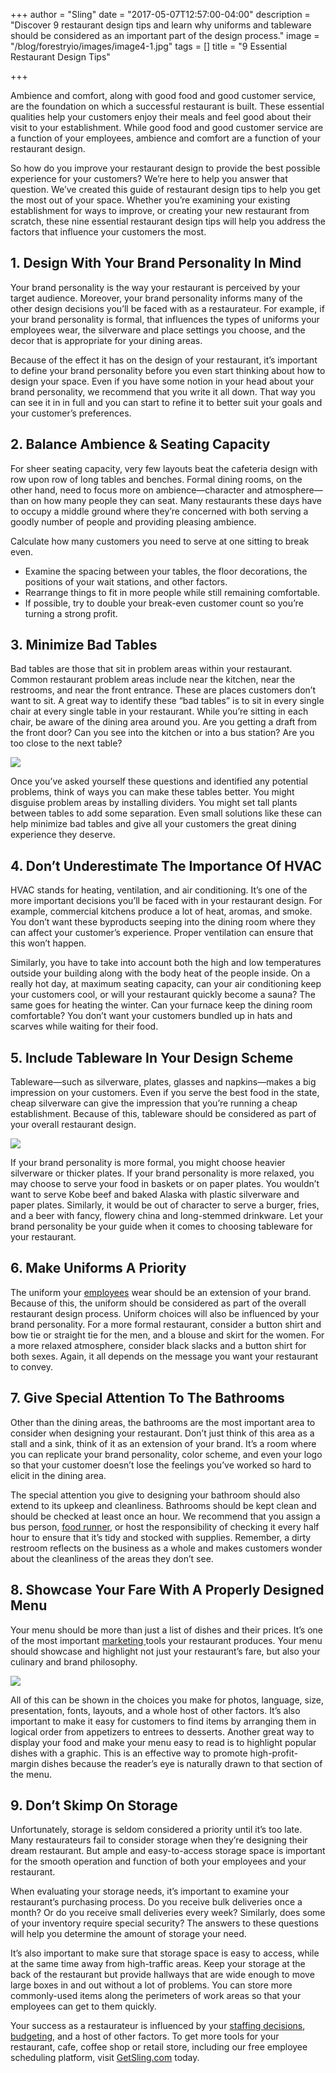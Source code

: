 +++
author = "Sling"
date = "2017-05-07T12:57:00-04:00"
description = "Discover 9 restaurant design tips and learn why uniforms and tableware should be considered as an important part of the design process."
image = "/blog/forestryio/images/image4-1.jpg"
tags = []
title = "9 Essential Restaurant Design Tips"

+++


Ambience and comfort, along with good food and good customer service, are the foundation on which a successful restaurant is built. These essential qualities help your customers enjoy their meals and feel good about their visit to your establishment. While good food and good customer service are a function of your employees, ambience and comfort are a function of your restaurant design.

So how do you improve your restaurant design to provide the best possible experience for your customers? We’re here to help you answer that question. We’ve created this guide of restaurant design tips to help you get the most out of your space. Whether you’re examining your existing establishment for ways to improve, or creating your new restaurant from scratch, these nine essential restaurant design tips will help you address the factors that influence your customers the most.

## 1. Design With Your Brand Personality In Mind

Your brand personality is the way your restaurant is perceived by your target audience. Moreover, your brand personality informs many of the other design decisions you’ll be faced with as a restaurateur. For example, if your brand personality is formal, that influences the types of uniforms your employees wear, the silverware and place settings you choose, and the decor that is appropriate for your dining areas.

Because of the effect it has on the design of your restaurant, it’s important to define your brand personality before you even start thinking about how to design your space. Even if you have some notion in your head about your brand personality, we recommend that you write it all down. That way you can see it in in full and you can start to refine it to better suit your goals and your customer’s preferences.

## 2. Balance Ambience & Seating Capacity

For sheer seating capacity, very few layouts beat the cafeteria design with row upon row of long tables and benches. Formal dining rooms, on the other hand, need to focus more on ambience—character and atmosphere—than on how many people they can seat. Many restaurants these days have to occupy a middle ground where they’re concerned with both serving a goodly number of people and providing pleasing ambience.

Calculate how many customers you need to serve at one sitting to break even.

* Examine the spacing between your tables, the floor decorations, the positions of your wait stations, and other factors.
* Rearrange things to fit in more people while still remaining comfortable.
* If possible, try to double your break-even customer count so you’re turning a strong profit.

## 3. Minimize Bad Tables

Bad tables are those that sit in problem areas within your restaurant. Common restaurant problem areas include near the kitchen, near the restrooms, and near the front entrance. These are places customers don’t want to sit. A great way to identify these “bad tables” is to sit in every single chair at every single table in your restaurant. While you’re sitting in each chair, be aware of the dining area around you. Are you getting a draft from the front door? Can you see into the kitchen or into a bus station? Are you too close to the next table?

![](/blog/forestryio/images/restaurant%20design.jpg)

Once you’ve asked yourself these questions and identified any potential problems, think of ways you can make these tables better. You might disguise problem areas by installing dividers. You might set tall plants between tables to add some separation. Even small solutions like these can help minimize bad tables and give all your customers the great dining experience they deserve.

## 4. Don’t Underestimate The Importance Of HVAC

HVAC stands for heating, ventilation, and air conditioning. It’s one of the more important decisions you’ll be faced with in your restaurant design. For example, commercial kitchens produce a lot of heat, aromas, and smoke. You don’t want these byproducts seeping into the dining room where they can affect your customer’s experience. Proper ventilation can ensure that this won’t happen.

Similarly, you have to take into account both the high and low temperatures outside your building along with the body heat of the people inside. On a really hot day, at maximum seating capacity, can your air conditioning keep your customers cool, or will your restaurant quickly become a sauna? The same goes for heating the winter. Can your furnace keep the dining room comfortable? You don’t want your customers bundled up in hats and scarves while waiting for their food.

## 5. Include Tableware In Your Design Scheme

Tableware—such as silverware, plates, glasses and napkins—makes a big impression on your customers. Even if you serve the best food in the state, cheap silverware can give the impression that you’re running a cheap establishment. Because of this, tableware should be considered as part of your overall restaurant design.

![](/blog/forestryio/images/image2.jpg)

If your brand personality is more formal, you might choose heavier silverware or thicker plates. If your brand personality is more relaxed, you may choose to serve your food in baskets or on paper plates. You wouldn’t want to serve Kobe beef and baked Alaska with plastic silverware and paper plates. Similarly, it would be out of character to serve a burger, fries, and a beer with fancy, flowery china and long-stemmed drinkware. Let your brand personality be your guide when it comes to choosing tableware for your restaurant.

## 6. Make Uniforms A Priority

The uniform your [employees](https://getsling.com/blog/post/find-employees/) wear should be an extension of your brand. Because of this, the uniform should be considered as part of the overall restaurant design process. Uniform choices will also be influenced by your brand personality. For a more formal restaurant, consider a button shirt and bow tie or straight tie for the men, and a blouse and skirt for the women. For a more relaxed atmosphere, consider black slacks and a button shirt for both sexes. Again, it all depends on the message you want your restaurant to convey.

## 7. Give Special Attention To The Bathrooms

Other than the dining areas, the bathrooms are the most important area to consider when designing your restaurant. Don’t just think of this area as a stall and a sink, think of it as an extension of your brand. It’s a room where you can replicate your brand personality, color scheme, and even your logo so that your customer doesn’t lose the feelings you’ve worked so hard to elicit in the dining area.

The special attention you give to designing your bathroom should also extend to its upkeep and cleanliness. Bathrooms should be kept clean and should be checked at least once an hour. We recommend that you assign a bus person, [food runner](https://getsling.com/blog/post/food-runner-job-description/), or host the responsibility of checking it every half hour to ensure that it’s tidy and stocked with supplies. Remember, a dirty restroom reflects on the business as a whole and makes customers wonder about the cleanliness of the areas they don’t see.

## 8. Showcase Your Fare With A Properly Designed Menu

Your menu should be more than just a list of dishes and their prices. It’s one of the most important [marketing ](https://getsling.com/blog/post/restaurant-marketing/)tools your restaurant produces. Your menu should showcase and highlight not just your restaurant’s fare, but also your culinary and brand philosophy.

![](/blog/forestryio/images/image3.jpg)

All of this can be shown in the choices you make for photos, language, size, presentation, fonts, layouts, and a whole host of other factors. It’s also important to make it easy for customers to find items by arranging them in logical order from appetizers to entrees to desserts. Another great way to display your food and make your menu easy to read is to highlight popular dishes with a graphic. This is an effective way to promote high-profit-margin dishes because the reader’s eye is naturally drawn to that section of the menu.

## 9. Don’t Skimp On Storage

Unfortunately, storage is seldom considered a priority until it’s too late. Many restaurateurs fail to consider storage when they’re designing their dream restaurant. But ample and easy-to-access storage space is important for the smooth operation and function of both your employees and your restaurant.

When evaluating your storage needs, it’s important to examine your restaurant’s purchasing process. Do you receive bulk deliveries once a month? Or do you receive small deliveries every week? Similarly, does some of your inventory require special security? The answers to these questions will help you determine the amount of storage your need.

It’s also important to make sure that storage space is easy to access, while at the same time away from high-traffic areas. Keep your storage at the back of the restaurant but provide hallways that are wide enough to move large boxes in and out without a lot of problems. You can store more commonly-used items along the perimeters of work areas so that your employees can get to them quickly.

Your success as a restaurateur is influenced by your [staffing decisions](https://getsling.com/blog/post/restaurant-staffing/), [budgeting](https://getsling.com/blog/post/restaurant-budget/), and a host of other factors. To get more tools for your restaurant, cafe, coffee shop or retail store, including our free employee scheduling platform, visit [GetSling.com](http://www.getsling.com) today.

